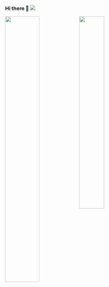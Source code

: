 ### Hi there 👋 ![](https://komarev.com/ghpvc/?username=timofeysyrov&label=Profile+views&color=blueviolet)

<img align="left" width="47%" src="https://github-readme-stats.vercel.app/api?username=TimofeySyrov&show_icons=true&theme=default" />

<img align="left" width="40%" src="https://github-readme-stats.vercel.app/api/top-langs/?username=TimofeySyrov&layout=compact" />

